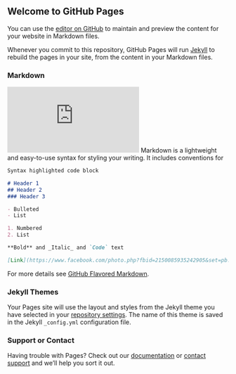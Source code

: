 ## Welcome to GitHub Pages

You can use the [editor on GitHub](https://github.com/Nickzaahhaahha/Myprofile/edit/master/README.md) to maintain and preview the content for your website in Markdown files.

Whenever you commit to this repository, GitHub Pages will run [Jekyll](https://jekyllrb.com/) to rebuild the pages in your site, from the content in your Markdown files.

### Markdown
 ![Image](https://www.facebook.com/photo.php?fbid=2150085935242905&set=pb.100007245576770.-2207520000.1571127070.&type=3&theater)
Markdown is a lightweight and easy-to-use syntax for styling your writing. It includes conventions for

```markdown
Syntax highlighted code block

# Header 1
## Header 2
### Header 3

- Bulleted
- List

1. Numbered
2. List

**Bold** and _Italic_ and `Code` text

[Link](https://www.facebook.com/photo.php?fbid=2150085935242905&set=pb.100007245576770.-2207520000.1571127070.&type=3&theater) and ![Image](https://www.facebook.com/photo.php?fbid=2150085935242905&set=pb.100007245576770.-2207520000.1571127070.&type=3&theater)
```

For more details see [GitHub Flavored Markdown](https://guides.github.com/features/mastering-markdown/).

### Jekyll Themes

Your Pages site will use the layout and styles from the Jekyll theme you have selected in your [repository settings](https://github.com/Nickzaahhaahha/Myprofile/settings). The name of this theme is saved in the Jekyll `_config.yml` configuration file.

### Support or Contact

Having trouble with Pages? Check out our [documentation](https://help.github.com/categories/github-pages-basics/) or [contact support](https://github.com/contact) and we’ll help you sort it out.

